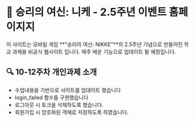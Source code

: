# 📘 승리의 여신: 니케 - 2.5주년 이벤트 홈페이지지

이 사이트는 모바일 게임 **"승리의 여신: NIKKE"**의 2.5주년 기념으로 만들어진 학교 과제용 비공식 웹사이트 입니다.
매주 배운 기능으로 업데이트 될 예정입니다.

## 🔍 10-12주차 개인과제 소개

- 수업내용을 기반으로 사이트를 업데이트 했습니다
- login_failed 함수를 구현했습니다
- 로그아웃 시 토크을 삭제하도록 했습니다.
- 회원가입 시 암호화된 객체로 저장하도록 하였습니다.